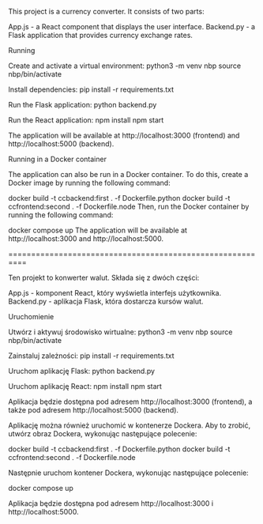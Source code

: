 This project is a currency converter. It consists of two parts:

App.js - a React component that displays the user interface.
Backend.py - a Flask application that provides currency exchange rates.

Running

Create and activate a virtual environment:
python3 -m venv nbp
source nbp/bin/activate

Install dependencies:
pip install -r requirements.txt

Run the Flask application:
python backend.py

Run the React application:
npm install
npm start

The application will be available at http://localhost:3000 (frontend) and http://localhost:5000 (backend).

Running in a Docker container

The application can also be run in a Docker container. To do this, create a Docker image by running the following command:

docker build -t ccbackend:first . -f Dockerfile.python
docker build -t ccfrontend:second . -f Dockerfile.node
Then, run the Docker container by running the following command:

docker compose up
The application will be available at http://localhost:3000 and http://localhost:5000.

==========================================================

Ten projekt to konwerter walut. Składa się z dwóch części:

App.js - komponent React, który wyświetla interfejs użytkownika.
Backend.py - aplikacja Flask, która dostarcza kursów walut.

Uruchomienie

Utwórz i aktywuj środowisko wirtualne:
python3 -m venv nbp
source nbp/bin/activate

Zainstaluj zależności:
pip install -r requirements.txt

Uruchom aplikację Flask:
python backend.py

Uruchom aplikację React:
npm install
npm start

Aplikacja będzie dostępna pod adresem http://localhost:3000 (frontend),
a także pod adresem http://localhost:5000 (backend).

Aplikację można również uruchomić w kontenerze Dockera. Aby to zrobić, utwórz obraz Dockera, wykonując następujące polecenie:

docker build -t ccbackend:first . -f Dockerfile.python
docker build -t ccfrontend:second . -f Dockerfile.node

Następnie uruchom kontener Dockera, wykonując następujące polecenie:

docker compose up

Aplikacja będzie dostępna pod adresem http://localhost:3000 i http://localhost:5000.